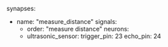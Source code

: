 synapses:
  - name: "measure_distance"
    signals:
      - order: "measure distance"
    neurons:
      - ultrasonic_sensor:
          trigger_pin: 23
          echo_pin: 24
